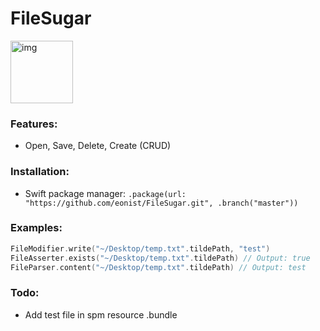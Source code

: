 # FileSugar
<img width="100" alt="img" src="https://rawgit.com/stylekit/img/master/FileLib.svg">

### Features:
- Open, Save, Delete, Create (CRUD)

### Installation:
- Swift package manager: `.package(url: "https://github.com/eonist/FileSugar.git", .branch("master"))`

### Examples:
```swift
FileModifier.write("~/Desktop/temp.txt".tildePath, "test")
FileAsserter.exists("~/Desktop/temp.txt".tildePath) // Output: true
FileParser.content("~/Desktop/temp.txt".tildePath) // Output: test
```

### Todo:
- Add test file in spm resource .bundle
